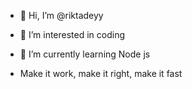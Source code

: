 - 👋 Hi, I’m @riktadeyy
- 👀 I’m interested in coding
- 🌱 I’m currently learning Node js

- Make it work, make it right, make it fast
<!---
riktadeyy/riktadeyy is a ✨ special ✨ repository because its `README.md` (this file) appears on your GitHub profile.
You can click the Preview link to take a look at your changes.
--->
